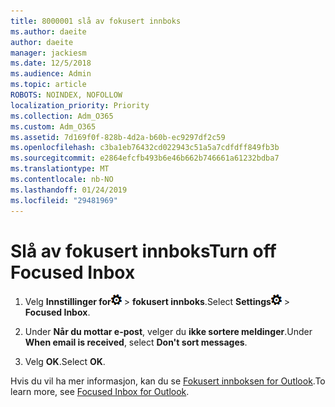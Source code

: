 ```yaml
---
title: 8000001 slå av fokusert innboks
ms.author: daeite
author: daeite
manager: jackiesm
ms.date: 12/5/2018
ms.audience: Admin
ms.topic: article
ROBOTS: NOINDEX, NOFOLLOW
localization_priority: Priority
ms.collection: Adm_O365
ms.custom: Adm_O365
ms.assetid: 7d169f0f-828b-4d2a-b60b-ec9297df2c59
ms.openlocfilehash: c3ba1eb76432cd022943c51a5a7cdfdff849fb3b
ms.sourcegitcommit: e2864efcfb493b6e46b662b746661a61232bdba7
ms.translationtype: MT
ms.contentlocale: nb-NO
ms.lasthandoff: 01/24/2019
ms.locfileid: "29481969"
---
```

# <a name="turn-off-focused-inbox"></a><span data-ttu-id="95b6c-102">Slå av fokusert innboks</span><span class="sxs-lookup"><span data-stu-id="95b6c-102">Turn off Focused Inbox</span></span>

1. <span data-ttu-id="95b6c-103">Velg **Innstillinger for**![innstillinger](media/f4b2e798-fff1-4a14-931f-5677a4543b58.png) \> **fokusert innboks**.</span><span class="sxs-lookup"><span data-stu-id="95b6c-103">Select **Settings**![Settings](media/f4b2e798-fff1-4a14-931f-5677a4543b58.png) \> **Focused Inbox**.</span></span>
    
2. <span data-ttu-id="95b6c-104">Under **Når du mottar e-post**, velger du **ikke sortere meldinger**.</span><span class="sxs-lookup"><span data-stu-id="95b6c-104">Under **When email is received**, select **Don't sort messages**.</span></span>
    
3. <span data-ttu-id="95b6c-105">Velg **OK**.</span><span class="sxs-lookup"><span data-stu-id="95b6c-105">Select **OK**.</span></span>
    
<span data-ttu-id="95b6c-106">Hvis du vil ha mer informasjon, kan du se [Fokusert innboksen for Outlook](https://go.microsoft.com/fwlink/p/?linkid=873108).</span><span class="sxs-lookup"><span data-stu-id="95b6c-106">To learn more, see [Focused Inbox for Outlook](https://go.microsoft.com/fwlink/p/?linkid=873108).</span></span>
  

